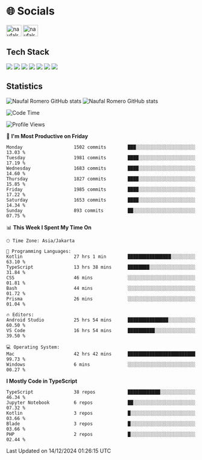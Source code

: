<h1 align="">🌐 Socials</h1>
<p align="left">
<a href="https://linkedin.com/in/naufal-romero-putra-pratama-9ab816177/" target="blank"><img align="center" src="https://raw.githubusercontent.com/rahuldkjain/github-profile-readme-generator/master/src/images/icons/Social/linked-in-alt.svg" alt="naufalromero" height="30" width="40" /></a>
<a href="https://instagram.com/naufalromero" target="blank"><img align="center" src="https://raw.githubusercontent.com/rahuldkjain/github-profile-readme-generator/master/src/images/icons/Social/instagram.svg" alt="naufalromero" height="30" width="40" /></a>
</p>


<h2 align="">Tech Stack</h2>
<div align="">
  <img src="https://img.shields.io/badge/next.js-000000?style=for-the-badge&logo=nextdotjs&logoColor=white"/>
 <img src="https://img.shields.io/badge/typescript-%23007ACC.svg?style=for-the-badge&logo=typescript&logoColor=white"/>
 <img src="https://img.shields.io/badge/react-%2320232a.svg?style=for-the-badge&logo=react&logoColor=%2361DAFB"/>
 <img src="https://img.shields.io/badge/tailwindcss-%2338B2AC.svg?style=for-the-badge&logo=tailwind-css&logoColor=white"/>
 <img src="https://img.shields.io/badge/Prisma-3982CE?style=for-the-badge&logo=Prisma&logoColor=white"/>
 <img src="https://img.shields.io/badge/javascript-%23323330.svg?style=for-the-badge&logo=javascript&logoColor=%23F7DF1E"/>
 <img src="https://img.shields.io/badge/java-%23ED8B00.svg?style=for-the-badge&logo=openjdk&logoColor=white"/>
</div>


<h2 align="">Statistics</h2>
<div align="">
<img src="https://github-readme-stats-xi-nine-74.vercel.app/api?username=romves&show_icons=true&theme=tokyonight&include_all_commits=true&count_private=true" alt="Naufal Romero GitHub stats"/>
<img src="https://github-readme-stats-xi-nine-74.vercel.app/api/top-langs/?username=romves&theme=tokyonight&hide_border=false&include_all_commits=true&count_private=true&layout=compact" alt="Naufal Romero GitHub stats"/>
</div>

<!--START_SECTION:waka-->
![Code Time](http://img.shields.io/badge/Code%20Time-1%2C837%20hrs%2022%20mins-blue)

![Profile Views](http://img.shields.io/badge/Profile%20Views-0-blue)

📅 **I'm Most Productive on Friday** 

```text
Monday                   1502 commits        ███░░░░░░░░░░░░░░░░░░░░░░   13.03 % 
Tuesday                  1981 commits        ████░░░░░░░░░░░░░░░░░░░░░   17.19 % 
Wednesday                1683 commits        ████░░░░░░░░░░░░░░░░░░░░░   14.60 % 
Thursday                 1827 commits        ████░░░░░░░░░░░░░░░░░░░░░   15.85 % 
Friday                   1985 commits        ████░░░░░░░░░░░░░░░░░░░░░   17.22 % 
Saturday                 1653 commits        ████░░░░░░░░░░░░░░░░░░░░░   14.34 % 
Sunday                   893 commits         ██░░░░░░░░░░░░░░░░░░░░░░░   07.75 % 
```


📊 **This Week I Spent My Time On** 

```text
🕑︎ Time Zone: Asia/Jakarta

💬 Programming Languages: 
Kotlin                   27 hrs 1 min        ████████████████░░░░░░░░░   63.10 % 
TypeScript               13 hrs 38 mins      ████████░░░░░░░░░░░░░░░░░   31.84 % 
CSS                      46 mins             ░░░░░░░░░░░░░░░░░░░░░░░░░   01.81 % 
Bash                     44 mins             ░░░░░░░░░░░░░░░░░░░░░░░░░   01.72 % 
Prisma                   26 mins             ░░░░░░░░░░░░░░░░░░░░░░░░░   01.04 % 

🔥 Editors: 
Android Studio           25 hrs 54 mins      ███████████████░░░░░░░░░░   60.50 % 
VS Code                  16 hrs 54 mins      ██████████░░░░░░░░░░░░░░░   39.50 % 

💻 Operating System: 
Mac                      42 hrs 42 mins      █████████████████████████   99.73 % 
Windows                  6 mins              ░░░░░░░░░░░░░░░░░░░░░░░░░   00.27 % 
```

**I Mostly Code in TypeScript** 

```text
TypeScript               38 repos            ████████████░░░░░░░░░░░░░   46.34 % 
Jupyter Notebook         6 repos             ██░░░░░░░░░░░░░░░░░░░░░░░   07.32 % 
Kotlin                   3 repos             █░░░░░░░░░░░░░░░░░░░░░░░░   03.66 % 
Blade                    3 repos             █░░░░░░░░░░░░░░░░░░░░░░░░   03.66 % 
PHP                      2 repos             █░░░░░░░░░░░░░░░░░░░░░░░░   02.44 % 
```




 Last Updated on 14/12/2024 01:26:15 UTC
<!--END_SECTION:waka-->
